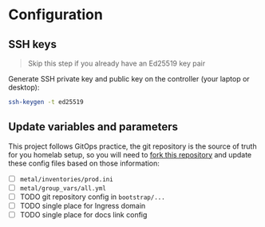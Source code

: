 # Configuration

## SSH keys

> Skip this step if you already have an Ed25519 key pair

Generate SSH private key and public key on the controller (your laptop or desktop):

```sh
ssh-keygen -t ed25519
```

## Update variables and parameters

This project follows GitOps practice, the git repository is the source of truth for you homelab setup, so you will need to [fork this repository](https://github.com/khuedoan/homelab) and update these config files based on those information:

- [ ] `metal/inventories/prod.ini`
- [ ] `metal/group_vars/all.yml`
- [ ] TODO git repository config in `bootstrap/...`
- [ ] TODO single place for Ingress domain
- [ ] TODO single place for docs link config
